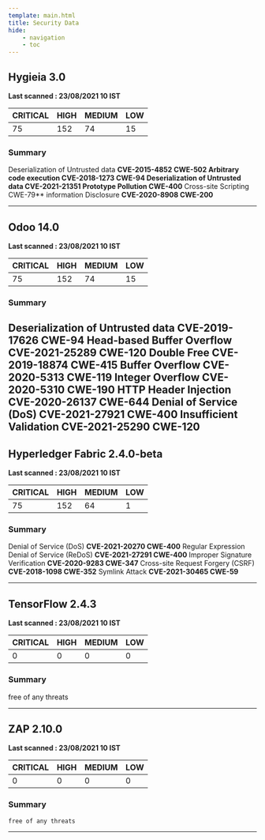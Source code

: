 ```yaml
---
template: main.html
title: Security Data
hide: 
    - navigation
    - toc
---
```




## **Hygieia**  3.0  
**Last scanned  : 23/08/2021 10 IST**


 | CRITICAL  |  HIGH   |    MEDIUM  |   LOW  |   
 |-----------|---------|------------|--------|
 |  75       |  152    |   74       |    15  |


### **Summary**
<!-- 
    Deserialization of Untrusted data [**CVE-2015-4852, **CVE-2015-7501, CWE-502]

    Arbitrary code execution [**CVE-2018-1273, CWE-94]

    Prototype Pollution [CWE-400]     -->

Deserialization of Untrusted data ****CVE-2015-4852  CWE-502**
Arbitrary code execution **CVE-2018-1273 CWE-94** 
Deserialization of Untrusted data **CVE-2021-21351**
Prototype Pollution CWE-400** 
Cross-site Scripting CWE-79**
information Disclosure **CVE-2020-8908  CWE-200**

---

## **Odoo**   14.0
**Last scanned  : 23/08/2021 10 IST**

 | CRITICAL  |  HIGH   |    MEDIUM  |   LOW  |   
 |-----------|---------|------------|--------|
 |  75       |  152    |   74       |    15  |

### **Summary**

Deserialization of Untrusted data   **CVE-2019-17626 CWE-94**
Head-based Buffer Overflow   **CVE-2021-25289 CWE-120**
Double Free **CVE-2019-18874 CWE-415**
Buffer Overflow **CVE-2020-5313 CWE-119**
Integer Overflow     **CVE-2020-5310 CWE-190**
HTTP Header Injection **CVE-2020-26137 CWE-644**
Denial of Service (DoS) **CVE-2021-27921 CWE-400**
Insufficient Validation **CVE-2021-25290 CWE-120**
---

## **Hyperledger Fabric**  2.4.0-beta
**Last scanned  : 23/08/2021 10 IST**

 | CRITICAL  |  HIGH   |    MEDIUM  |   LOW  |   
 |-----------|---------|------------|--------|
 |  75       |  152    |   64       |    1   |

### **Summary**

Denial of Service (DoS) **CVE-2021-20270 CWE-400**
Regular Expression Denial of Service (ReDoS)   **CVE-2021-27291 CWE-400**
Improper Signature Verification **CVE-2020-9283 CWE-347**
Cross-site Request Forgery (CSRF)  **CVE-2018-1098 CWE-352**
Symlink Attack **CVE-2021-30465 CWE-59**

---



## **TensorFlow**  2.4.3
**Last scanned  : 23/08/2021 10 IST**

 | CRITICAL  |  HIGH   |    MEDIUM  |   LOW  |   
 |-----------|---------|------------|--------|
 |  0        |  0      |   0        |    0   |



### **Summary**

  free of any threats

---

## **ZAP**  2.10.0
**Last scanned  : 23/08/2021 10 IST**

 | CRITICAL  |  HIGH   |    MEDIUM  |   LOW  |   
 |-----------|---------|------------|--------|
 |  0        |  0      |    0       |    0   |

### **Summary**

    free of any threats

---


